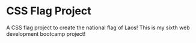 # CSS Flag Project
A CSS flag project to create the national flag of Laos! This is my sixth web development bootcamp project!
